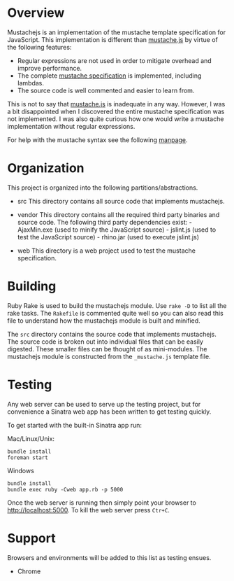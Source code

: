 # Overview

Mustachejs is an implementation of the mustache template specification for JavaScript.
This implementation is different than [mustache.js](https://github.com/janl/mustache.js) by
virtue of the following features:

- Regular expressions are not used in order to mitigate overhead and improve performance.
- The complete [mustache specification](https://github.com/mustache/spec) is implemented, including lambdas.
- The source code is well commented and easier to learn from.

This is not to say that [mustache.js](https://github.com/janl/mustache.js) is inadequate in any way.
However, I was a bit disappointed when I discovered the entire mustache specification was not
implemented. I was also quite curious how one would write a mustache implementation without regular expressions.

For help with the mustache syntax see the following [manpage](http://mustache.github.com/mustache.5.html).


# Organization

This project is organized into the following partitions/abstractions.

- src
	This directory contains all source code that implements mustachejs.

- vendor
	This directory contains all the required third party binaries and source code.
	The following third party dependencies exist:
		- AjaxMin.exe (used to minify the JavaScript source)
		- jslint.js (used to test the JavaScript source)
		- rhino.jar (used to execute jslint.js)

- web
	This directory is a web project used to test the mustache specification.


# Building

Ruby Rake is used to build the mustachejs module. Use `rake -D` to list all the rake tasks.
The `Rakefile` is commented quite well so you can also read this file to understand how
the mustachejs module is built and minified.

The `src` directory contains the source code that implements mustachejs. The source code
is broken out into individual files that can be easily digested. These smaller files can be
thought of as mini-modules. The mustachejs module is constructed from the `_mustache.js` template
file.


# Testing

Any web server can be used to serve up the testing project, but for convenience a Sinatra web app
has been written to get testing quickly.

To get started with the built-in Sinatra app run:

Mac/Linux/Unix:

	bundle install
	foreman start

Windows

	bundle install
	bundle exec ruby -Cweb app.rb -p 5000

Once the web server is running then simply point your browser to [http://localhost:5000](http://localhost:5000).
To kill the web server press `Ctr+C`.

# Support

Browsers and environments will be added to this list as testing ensues.

- Chrome
